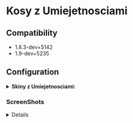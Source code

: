 # Kosy z Umiejetnosciami

## Compatibility
- 1.8.3-dev+5142
- 1.9-dev+5235

## Configuration

<details>
  <summary><b>Skiny z Umiejetnosciami:</b></summary>

```
new const kosy[][][] =
{
//      {"nazwa kosy (najlepiej aby nie byla za dluga)", "sciezka do kosy"}
	{"Zwykla Kosa \y(taka se zwykla)", "models/v_knife.mdl"},										
        {"Sprinter \y(Szybka Kosa)", "models/AmxxProPL/knife/v_knife_1.mdl"},
	{"Assasin \y(Ciche Kroki)", "models/AmxxProPL/knife/v_knife_2.mdl"}
}
```
</details>

### ScreenShots

<details>
- Główne menu skinów:
	
<img src="https://github.com/N1K1Cz/Kosy-z-Umiej-tno-ciami/blob/main/zdj/menu.png"></img>

- Wiadomość gdy skin się ustawił:

<img src="https://github.com/N1K1Cz/Kosy-z-Umiej-tno-ciami/blob/main/zdj/ustawienie_czat.png"></img>

</details>
